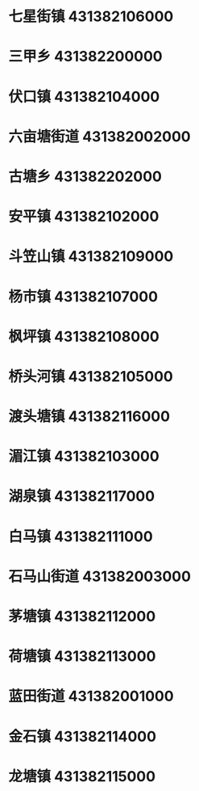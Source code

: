# 七星街镇 431382106000
# 三甲乡 431382200000
# 伏口镇 431382104000
# 六亩塘街道 431382002000
# 古塘乡 431382202000
# 安平镇 431382102000
# 斗笠山镇 431382109000
# 杨市镇 431382107000
# 枫坪镇 431382108000
# 桥头河镇 431382105000
# 渡头塘镇 431382116000
# 湄江镇 431382103000
# 湖泉镇 431382117000
# 白马镇 431382111000
# 石马山街道 431382003000
# 茅塘镇 431382112000
# 荷塘镇 431382113000
# 蓝田街道 431382001000
# 金石镇 431382114000
# 龙塘镇 431382115000
